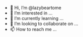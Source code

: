 - 👋 Hi, I’m @lazybeartome
- 👀 I’m interested in ...
- 🌱 I’m currently learning ...
- 💞️ I’m looking to collaborate on ...
- 📫 How to reach me ...

<!---
lazybeartome/lazybeartome is a ✨ special ✨ repository because its `README.md` (this file) appears on your GitHub profile.
You can click the Preview link to take a look at your changes.
--->
